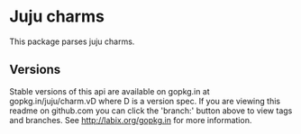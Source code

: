 Juju charms
===========

This package parses juju charms.

## Versions

Stable versions of this api are available on gopkg.in at
gopkg.in/juju/charm.vD where D is a version spec.  If you are viewing this
readme on github.com you can click the 'branch:' button above to view tags
and branches.  See http://labix.org/gopkg.in for more information.
